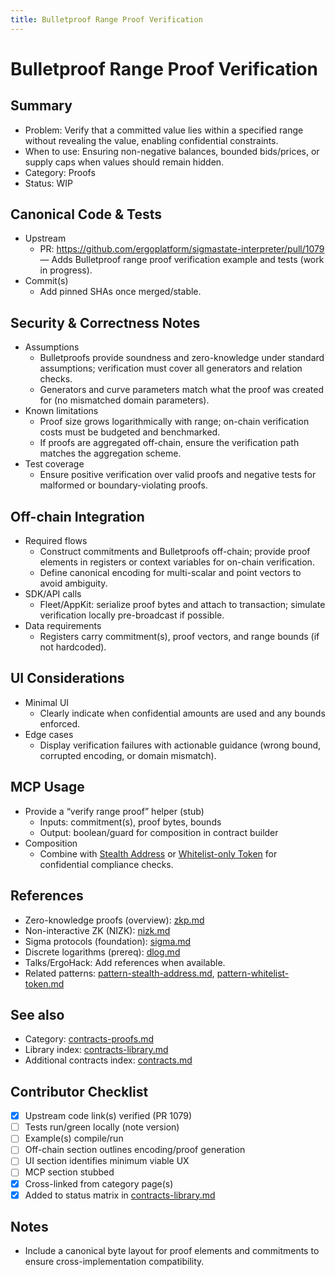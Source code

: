 ```yaml
---
title: Bulletproof Range Proof Verification
---
```


# Bulletproof Range Proof Verification

## Summary

- Problem: Verify that a committed value lies within a specified range without revealing the value, enabling confidential constraints.
- When to use: Ensuring non-negative balances, bounded bids/prices, or supply caps when values should remain hidden.
- Category: Proofs
- Status: WIP

## Canonical Code & Tests

- Upstream  
  - PR: https://github.com/ergoplatform/sigmastate-interpreter/pull/1079 — Adds Bulletproof range proof verification example and tests (work in progress).
- Commit(s)  
  - Add pinned SHAs once merged/stable.

## Security & Correctness Notes

- Assumptions  
  - Bulletproofs provide soundness and zero-knowledge under standard assumptions; verification must cover all generators and relation checks.
  - Generators and curve parameters match what the proof was created for (no mismatched domain parameters).
- Known limitations  
  - Proof size grows logarithmically with range; on-chain verification costs must be budgeted and benchmarked.
  - If proofs are aggregated off-chain, ensure the verification path matches the aggregation scheme.
- Test coverage  
  - Ensure positive verification over valid proofs and negative tests for malformed or boundary-violating proofs.

## Off-chain Integration

- Required flows  
  - Construct commitments and Bulletproofs off-chain; provide proof elements in registers or context variables for on-chain verification.
  - Define canonical encoding for multi-scalar and point vectors to avoid ambiguity.
- SDK/API calls  
  - Fleet/AppKit: serialize proof bytes and attach to transaction; simulate verification locally pre-broadcast if possible.
- Data requirements  
  - Registers carry commitment(s), proof vectors, and range bounds (if not hardcoded).

## UI Considerations

- Minimal UI  
  - Clearly indicate when confidential amounts are used and any bounds enforced.
- Edge cases  
  - Display verification failures with actionable guidance (wrong bound, corrupted encoding, or domain mismatch).

## MCP Usage

- Provide a “verify range proof” helper (stub)  
  - Inputs: commitment(s), proof bytes, bounds  
  - Output: boolean/guard for composition in contract builder
- Composition  
  - Combine with [Stealth Address](pattern-stealth-address.md) or [Whitelist-only Token](pattern-whitelist-token.md) for confidential compliance checks.

## References

- Zero-knowledge proofs (overview): [zkp.md](zkp.md)
- Non-interactive ZK (NIZK): [nizk.md](nizk.md)
- Sigma protocols (foundation): [sigma.md](sigma.md)
- Discrete logarithms (prereq): [dlog.md](dlog.md)
- Talks/ErgoHack: Add references when available.
- Related patterns: [pattern-stealth-address.md](pattern-stealth-address.md), [pattern-whitelist-token.md](pattern-whitelist-token.md)

## See also

- Category: [contracts-proofs.md](contracts-proofs.md)  
- Library index: [contracts-library.md](contracts-library.md)  
- Additional contracts index: [contracts.md](contracts.md)

## Contributor Checklist

- [x] Upstream code link(s) verified (PR 1079)
- [ ] Tests run/green locally (note version)
- [ ] Example(s) compile/run
- [ ] Off-chain section outlines encoding/proof generation
- [ ] UI section identifies minimum viable UX
- [ ] MCP section stubbed
- [x] Cross-linked from category page(s)
- [x] Added to status matrix in [contracts-library.md](contracts-library.md)

## Notes

- Include a canonical byte layout for proof elements and commitments to ensure cross-implementation compatibility.
